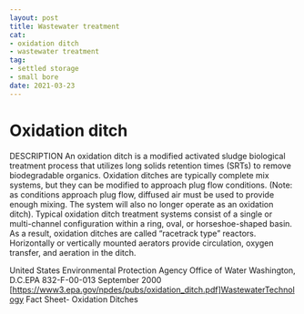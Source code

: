 ```yaml
--- 
layout: post 
title: Wastewater treatment
cat: 
- oxidation ditch 
- wastewater treatment
tag: 
- settled storage 
- small bore 
date: 2021-03-23 
--- 
```


Oxidation ditch
============================================= 

DESCRIPTION
An  oxidation  ditch  is  a  modified  activated  sludge biological treatment process that utilizes long solids retention  times  (SRTs)  to  remove  biodegradable organics.  Oxidation ditches are typically complete mix systems, but they can be modified to approach plug flow conditions.  (Note: as conditions approach plug  flow,  diffused  air  must  be  used  to  provide enough  mixing.    The  system  will  also  no  longer operate  as  an  oxidation  ditch).    Typical  oxidation ditch treatment systems consist of a single or  multi-channel   configuration   within   a   ring,   oval,   or horseshoe-shaped  basin.    As  a  result,  oxidation ditches   are   called   “racetrack   type”   reactors. Horizontally or vertically mounted aerators provide circulation,  oxygen  transfer,  and  aeration  in  the ditch. 

United States Environmental Protection Agency Office of Water 
Washington, D.C.EPA 832-F-00-013
September 2000
[https://www3.epa.gov/npdes/pubs/oxidation_ditch.pdf]WastewaterTechnology Fact Sheet- Oxidation Ditches

